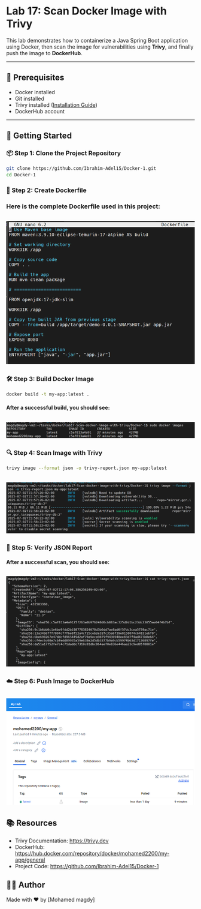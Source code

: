 # Lab 17: Scan Docker Image with Trivy

This lab demonstrates how to containerize a Java Spring Boot application using Docker, then scan the image for vulnerabilities using **Trivy**, and finally push the image to **DockerHub**.

---

## 🔧 Prerequisites

- Docker installed
- Git installed
- Trivy installed ([Installation Guide](https://trivy.dev/latest/getting-started/installation/))
- DockerHub account

---
## 🚀 Getting Started
### 📦 Step 1: Clone the Project Repository

```bash
git clone https://github.com/Ibrahim-Adel15/Docker-1.git
cd Docker-1
```


### 📝 Step 2: Create Dockerfile
### Here is the complete Dockerfile used in this project:

![image](https://github.com/Mohamedmagdy220/iVolve-OTJ-/blob/main/docker/lab17-Scan-docker-image-with-trivy/docker%20file.png)
---

### 🛠️ Step 3: Build Docker Image

```bash
docker build -t my-app:latest .
```
#### After a successful build, you should see:

![image](https://github.com/Mohamedmagdy220/iVolve-OTJ-/blob/main/docker/lab17-Scan-docker-image-with-trivy/list%20images.png)
---

### 🔍 Step 4: Scan Image with Trivy

```bash
trivy image --format json -o trivy-report.json my-app:latest

```

![image](https://github.com/Mohamedmagdy220/iVolve-OTJ-/blob/main/docker/lab17-Scan-docker-image-with-trivy/scan%20image%20with%20trivy.png)
---

### 📁 Step 5: Verify JSON Report

#### After a successful scan, you should see:

![image](https://github.com/Mohamedmagdy220/iVolve-OTJ-/blob/main/docker/lab17-Scan-docker-image-with-trivy/trivy%20report%20json.png)
---

### ☁️ Step 6: Push Image to DockerHub

![image](https://github.com/Mohamedmagdy220/iVolve-OTJ-/blob/main/docker/lab17-Scan-docker-image-with-trivy/docker%20hub.png)
---

## 📚 Resources

- Trivy Documentation: https://trivy.dev
- DockerHub: https://hub.docker.com/repository/docker/mohamed2200/my-app/general
- Project Code: https://github.com/Ibrahim-Adel15/Docker-1

## 👨‍💻 Author
Made with ❤️ by [Mohamed magdy]
